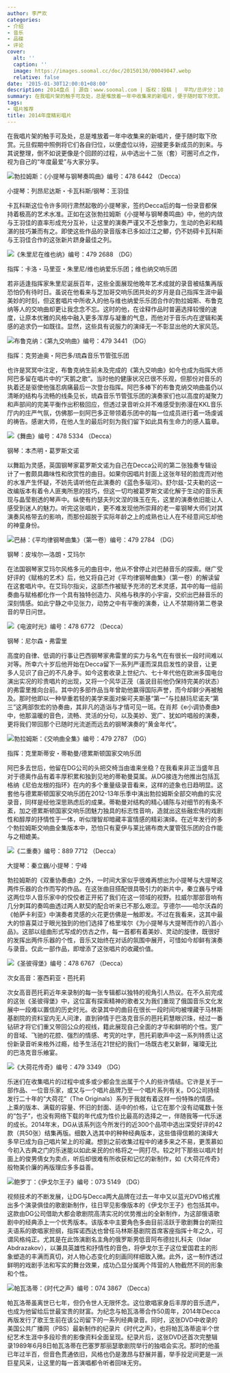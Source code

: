 ```yaml
---
author: 李严欢
categories:
- 介绍
- 音乐
- 品碟
- 评论
cover:
  alt: ''
  caption: ''
  image: https://images.soomal.cc/doc/20150130/00049047.webp
  relative: false
date: '2015-01-30T12:00:01+08:00'
description: 2014盘点 | 源自：www.soomal.com | 版权：投稿 |  平均/总评分：10.00/20
summary: 在我唱片架的触手可及处，总是堆放着一年中收集来的新唱片，便于随时取下欣赏。元旦假期中照例将它们各自归位，以便虚位以待，迎接更多新成员的到来。与其说整理，倒不如说更像是个回顾的过程，从中选出十二张（套）可圈可点之作，视为自己的“年度最爱”与大家分享……
tags:
- 唱片推荐
title: 2014年度精彩唱片
---
```


在我唱片架的触手可及处，总是堆放着一年中收集来的新唱片，便于随时取下欣赏。元旦假期中照例将它们各自归位，以便虚位以待，迎接更多新成员的到来。与其说整理，倒不如说更像是个回顾的过程，从中选出十二张（套）可圈可点之作，视为自己的“年度最爱”与大家分享。

![勃拉姆斯：《小提琴与钢琴奏鸣曲》编号：478 6442 （Decca）](https://images.soomal.cc/doc/20150130/00049035.webp)

小提琴：列昂尼达斯・卡瓦科斯/钢琴：王羽佳



卡瓦科斯这位令许多同行肃然起敬的小提琴家，签约Decca后的每一份录音都保持着极高的艺术水准。正如在这张勃拉姆斯《小提琴与钢琴奏鸣曲》中，他的内敛与王羽佳的直率形成充分互补，让这里的演奏严谨又不乏想象力，生动的色彩和精湛的技巧兼而有之。即使这些作品的录音版本已多如过江之鲫，仍不妨碍卡瓦科斯与王羽佳合作的这张新片跻身最佳之列。

![《朱里尼在维也纳》编号：479 2688 （DG）](https://images.soomal.cc/doc/20150130/00049036.webp)

指挥：卡洛・马里亚・朱里尼/维也纳爱乐乐团；维也纳交响乐团



若非适逢指挥家朱里尼诞辰百年，这些全面展现他晚年艺术成就的录音被结集再版恐怕仍有待时日。虽说在他看来与芝加哥交响乐团共处的岁月是自己指挥生涯中最美妙的时刻，但这套唱片中所收入的他与维也纳爱乐乐团合作的勃拉姆斯、布鲁克纳等人的交响曲却更让我念念不忘。这时的他，在诠释作品时普遍选择较慢的速度，让原本优雅的风格中融入更多浑厚与凝重的气息，而他对于音乐内在逻辑和美感的追求仍一如既往。显然，这些具有说服力的演绎无一不彰显出他的大家风范。

![布鲁克纳：《第九交响曲》编号：479 3441 （DG）](https://images.soomal.cc/doc/20150130/00049037.webp)

指挥：克劳迪奥・阿巴多/琉森音乐节管弦乐团



也许是冥冥中注定，布鲁克纳生前未及完成的《第九交响曲》如今也成为指挥大师阿巴多留在唱片中的“天鹅之歌”。当时他的健康状况已很不乐观，但那份对音乐的执着还是驱使他强忍病痛最后一次登台指挥。阿巴多棒下的布鲁克纳交响曲虽仍以清晰的结构与流畅的线条见长，琉森音乐节管弦乐团的演奏家们也以高度的凝聚力和声部间的完美平衡作出积极回应，但透过录音听众并不难感受到弥漫在KKL音乐厅内的庄严气氛，仿佛那一刻阿巴多正带领着乐团中的每一位成员进行着一场虔诚的祷告。感谢大师，在他人生的最后时刻为我们留下如此具有生命力的感人篇章。

![《舞曲》编号：478 5334 （Decca）](https://images.soomal.cc/doc/20150130/00049038.webp)

钢琴：本杰明・葛罗斯文诺



以舞蹈为灵感，英国钢琴家葛罗斯文诺为自己在Decca公司的第二张独奏专辑设计了一套颇具趣味性和欣赏性的曲目。如果你因唱片封面上这张年轻的脸庞而对他的水准产生怀疑，不妨先请听他在此演奏的《蓝色多瑙河》。舒尔兹-艾夫勒的这一改编版本有着令人匪夷所思的技巧，但这一切均被葛罗斯文诺化解于生动的音乐表现与晶莹剔透的琴声中。纵使有约瑟夫列文涅的珠玉在先，这里的演奏依旧能让人感受到迷人的魅力。听完这张唱片，更不难发现他所崇拜的老一辈钢琴大师们对其演奏风格带去的影响，而那份超脱于实际年龄之上的成熟也让人在不经意间忘却他的神童身份。

![巴赫：《平均律钢琴曲集》（第一卷）编号：479 2784 （DG）](https://images.soomal.cc/doc/20150130/00049039.webp)

钢琴：皮埃尔―洛朗・艾玛尔



在法国钢琴家艾玛尔风格多元的曲目中，他从不曾停止对巴赫音乐的探索。继广受好评的《赋格的艺术》后，他又将自己对《平均律钢琴曲集》（第一卷）的解读留在这套唱片中。在艾玛尔指尖，这部杰作被赋予充沛的艺术灵感，其中的每一组前奏曲与赋格都化作一个具有独特创造力、风格与秩序的小宇宙，交织出巴赫音乐的深刻情感。如此宁静之中见张力，动势之中有平衡的演奏，让人不禁期待第二卷录音的早日问世。

![《电波时光》编号：478 6772 （Decca）](https://images.soomal.cc/doc/20150130/00049040.webp)

钢琴：尼尔森・弗雷里



高度的自律、低调的行事让巴西钢琴家弗雷里的实力与名气在有很长一段时间难以对等。所幸六十岁后他开始在Decca留下一系列严谨而深具启发性的录音，让更多人见识了自己的不凡身手。如今这套收录上世纪六、七十年代他在欧洲多国电台演出实况的珍贵唱片的出现，又将一个风华正茂（虽说目前他仍保持完美的状态）的弗雷里推向台前。其中的多部作品当年曾助他赢得国际声誉，而今却鲜少再被触及。那时他即以一种举重若轻的美学来面对柴可夫斯基“第一”与拉赫玛尼诺夫“第三”这两部恢宏的协奏曲，其非凡的造诣与才情可见一斑。在肖邦《e小调协奏曲》中，他那温暖的音色，流畅、灵活的分句，以及美妙、宽广、犹如吟唱般的演奏，更将我们带回那个已随时光流逝而远去的钢琴演奏的“黄金年代”。

![勃拉姆斯：《交响曲全集》编号：479 2787 （DG）](https://images.soomal.cc/doc/20150130/00049041.webp)

指挥：克里斯蒂安・蒂勒曼/德累斯顿国家交响乐团



阿巴多去世后，他留在DG公司的头把交椅当由谁来坐稳？在我看来非正当盛年且对于德奥作品有着丰厚积累和独到见地的蒂勒曼莫属。从DG接连为他推出包括瓦格纳《尼伯龙根的指环》在内的多个重量级录音看来，这样的迹象也日趋明显。这套他与德累斯顿国家交响乐团在2012-13年乐季中演出勃拉姆斯全部交响曲的实况录音，同样是经他深思熟虑后的成果。蒂勒曼对结构的精心铺陈与对细节的有条不紊，加之德累斯顿国家交响乐团魅力独具的标志性音响，造就出这些融宏伟的戏剧性和醇厚的抒情性于一体，听似理智却暗藏丰富情感的精彩演绎。在近年发行的多个勃拉姆斯交响曲全集版本中，恐怕只有夏伊与莱比锡布商大厦管弦乐团的合作能与之相媲美。

![《二重奏》编号：889 7712 （Decca）](https://images.soomal.cc/doc/20150130/00049042.webp)

大提琴：秦立巍/小提琴：宁峰



勃拉姆斯的《双重协奏曲》之外，一时间大家似乎很难再想出为小提琴与大提琴这两件乐器的合作而写的作品。在这张曲目搭配很具吸引力的新片中，秦立巍与宁峰这两位华人音乐家中的佼佼者正开拓了我们在这一领域的视野。拉威尔那部音响有几分刺耳的奏鸣曲透过两人默契的配合听来已不那么艰涩。亨德尔――哈尔沃森的《帕萨卡利亚》中演奏者灵感的火花更仿佛是一触即发。不过在我看来，这其中最大的惊喜莫过于眼光独到的他们选择了格里埃尔《为小提琴与大提琴而作的八首小品》。这部以组曲形式写成的仿古之作，每一首都有着美妙、灵动的旋律，既很好的发挥出两件乐器的个性，音乐又始终在对话的氛围中展开，可惜如今却鲜有演奏与录音。仅此一部作品，即增添了这张唱片的收藏价值。

![《圣彼得堡》编号：478 6767 （Decca）](https://images.soomal.cc/doc/20150130/00049043.webp)

次女高音：塞西莉亚・芭托莉



次女高音芭托莉近年来录制的每一张专辑都以独特的视角引人热议。在不久前完成的这张《圣彼得堡》中，这位富有探索精神的歌者又为我们重现了俄国音乐文化发展中一段难以置信的历史时光。收录其中的曲目在很长一段时间均被埋藏于马林斯基剧院的资料室内无人问津，直到钟情于巴洛克音乐的芭托莉慧眼识珠，经过一番钻研才将它们重又带回公众的视线，籍此展现自己全面的才华和鲜明的个性。宽广的音域、飞驰的花腔、强烈的情感、考究的吐字，芭托莉歌声中这一系列特质让这份新录音听来格外过瘾，给予生活在21世纪的我们一场既古老又新鲜，璀璨无比的巴洛克音乐飨宴。

![《大荷花传奇》编号：479 3349 （DG）](https://images.soomal.cc/doc/20150130/00049044.webp)





乐迷们在收集唱片的过程中或多或少都会生出属于个人的些许情结。它许是关于一部作品、一位音乐家，或又与一个唱片品牌乃至一个唱片系列有关。DG公司持续发行二十年的“大荷花”（The Originals）系列于我就有着这样一份特殊的情感。上乘的版本、满载的容量、怀旧的封面、适中的价格，让它在那个没有动辄数十张的“包子”，也没有网络下载的年代成为性价比最高的选择之一，伴随我等一代乐迷的成长。2014年末，DG从该系列迄今所发行的近300个品项中选出深受好评的42款（共50张）结集再版。细数入选其中的种种经典版本，这些值得信赖的演绎大多早已成为自己唱片架上的珍藏。想到之前收集过程中的诸多来之不易，更羡慕如今初入古典之门的乐迷能以如此亲民的价格将之一网打尽。较之时下那些以唱片封面上的俊男倩女为卖点，听后却很难有所收获和记忆的新制作，如《大荷花传奇》般物美价廉的再版理应多多益善。

![鲍罗丁：《伊戈尔王子》编号：073 5149 （DG）](https://images.soomal.cc/doc/20150130/00049045.webp)





视频技术的不断发展，让DG与Decca两大品牌在过去一年中又以蓝光DVD格式推出多个演录俱佳的歌剧新制作，往日罕见影像版本的《伊戈尔王子》也包括其中。这款由DG公司借助大都会歌剧院高清实况的优势推出的全新制作，为这部俄语歌剧中的经典添上一个优秀版本。该版本中主要角色多由目前活跃于歌剧舞台的斯拉夫语系的歌唱家担纲，指挥诺西达也曾任马林斯基剧院首席客座指挥十年之久，可谓风格纯正。尤其是在此饰演剧名主角的俄罗斯男低音阿布德拉扎科夫（Ildar Abdrazakov），以兼具英雄性和抒情性的音色，将伊戈尔王子这位爱国君主的形象塑造的丰满而真切，对人物心态变化的刻画同样细致入微。此外，这一制作透过鲜明的戏剧手法和写实的舞台效果，成功凸显分属两个阵营的人物截然不同的形象和个性。

![帕瓦洛蒂：《时代之声》编号：074 3867 （Decca）](https://images.soomal.cc/doc/20150130/00049046.webp)





帕瓦洛蒂虽离世已七年，但仍令世人无限怀念。这位歌唱家身后丰厚的音乐遗产，也成为他留给后世最宝贵的财富。为纪念与帕瓦洛蒂合作50周年，2014年Decca再版发行了歌王生前在该公司留下的一系列经典录音。同时，这张DVD中收录的美国公共广播网（PBS）最新制作的纪录片《时代之声》，也将帕瓦洛蒂逾半个世纪艺术生涯中多段珍贵的影像资料全面呈现。纪录片后，这张DVD还首次完整辑录1989年6月8日帕瓦洛蒂在巴塞罗那丽瑟歌剧院举行的独唱会实况。那时的他虽已年过半百，但音色贯通依旧，风格也仍是激昂与舒展并蓄，举手投足间更是一派巨星风采，让这里的每一首演唱都令听者回味无穷。